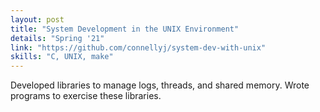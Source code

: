 ```yaml
---
layout: post
title: "System Development in the UNIX Environment"
details: "Spring '21"
link: "https://github.com/connellyj/system-dev-with-unix"
skills: "C, UNIX, make"
---
```


Developed libraries to manage logs, threads, and shared memory. Wrote programs to exercise these libraries.
